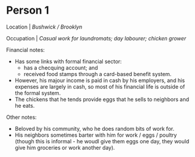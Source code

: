 # Person 1

Location | *Bushwick / Brooklyn*

Occupation | *Casual work for laundromats; day labourer; chicken grower*

Financial notes:

- Has some links with formal financial sector:
  - has a checquing account; and
  - received food stamps through a card-based benefit system.
- However, his majour income is paid in cash by his employers, and his expenses are largely in cash, so most of his financial life is outside of the formal system.
- The chickens that he tends provide eggs that he sells to neighbors and he eats.

Other notes: 
- Beloved by his community, who he does random bits of work for.
- His neighbors sometimes barter with him for work / eggs / poultry (though this is informal - he woudl give them eggs one day, they would give him groceries or work another day).
